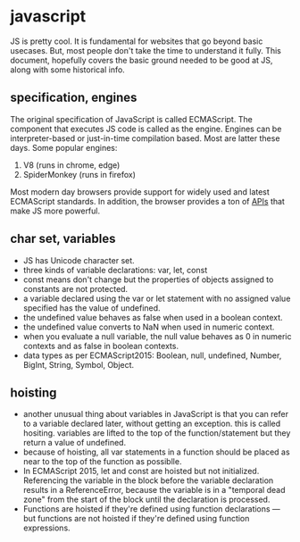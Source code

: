 
[meta]: # (CSS_URL=../theme.css)
[meta]: # (DOCUMENT_TITLE=systems - viveknathani)

# javascript

JS is pretty cool. It is fundamental for websites that go beyond basic usecases. But, most people don't take the time to understand it fully. This document, hopefully covers the basic ground needed to be good at JS, along with some historical info.

## specification, engines
The original specification of JavaScript is called ECMAScript. The component that executes JS code is called as the engine. Engines can be interpreter-based or just-in-time compilation based. Most are latter these days. Some popular engines:

1. V8 (runs in chrome, edge)
2. SpiderMonkey (runs in firefox)

Most modern day browsers provide support for widely used and latest ECMAScript standards. In addition, the browser provides a ton of [APIs](https://developer.mozilla.org/en-US/docs/Web/API) that make JS more powerful.


## char set, variables

- JS has Unicode character set.
- three kinds of variable declarations: var, let, const
- const means don't change but the properties of objects assigned to constants are not protected.
- a variable declared using the var or let statement with no assigned value specified has the value of undefined.
- the undefined value behaves as false when used in a boolean context.
- the undefined value converts to NaN when used in numeric context.
- when you evaluate a null variable, the null value behaves as 0 in numeric contexts and as false in boolean contexts.
- data types as per ECMAScript2015: Boolean, null, undefined, Number, BigInt, String, Symbol, Object.

## hoisting
- another unusual thing about variables in JavaScript is that you can refer to a variable declared later, without getting an exception. this is called hositing. variables are lifted to the top of the function/statement but they return a value of undefined. 
- because of hoisting, all var statements in a function should be placed as near to the top of the function as possiblle.
- In ECMAScript 2015, let and const are hoisted but not initialized. Referencing the variable in the block before the variable declaration results in a ReferenceError, because the variable is in a "temporal dead zone" from the start of the block until the declaration is processed.
- Functions are hoisted if they're defined using function declarations — but functions are not hoisted if they're defined using function expressions.


